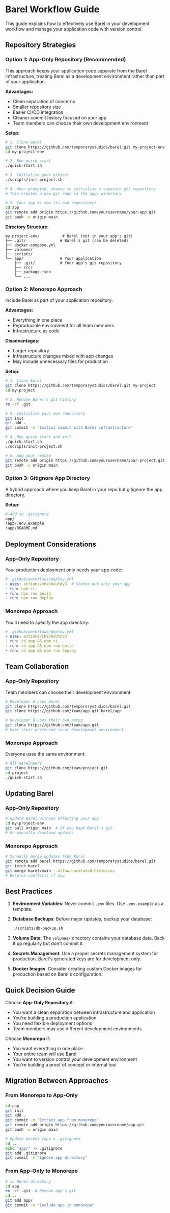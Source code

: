 # Barel Workflow Guide

This guide explains how to effectively use Barel in your development workflow and manage your application code with version control.

## Repository Strategies

### Option 1: App-Only Repository (Recommended)

This approach keeps your application code separate from the Barel infrastructure, treating Barel as a development environment rather than part of your application.

**Advantages:**
- Clean separation of concerns
- Smaller repository size
- Easier CI/CD integration
- Cleaner commit history focused on your app
- Team members can choose their own development environment

**Setup:**
```bash
# 1. Clone Barel
git clone https://github.com/temporarystudios/barel.git my-project-env
cd my-project-env

# 2. Run quick start
./quick-start.sh

# 3. Initialize your project
./scripts/init-project.sh

# 4. When prompted, choose to initialize a separate git repository
# This creates a new git repo in the app/ directory

# 5. Your app is now its own repository!
cd app
git remote add origin https://github.com/yourusername/your-app.git
git push -u origin main
```

**Directory Structure:**
```
my-project-env/          # Barel (not in your app's git)
├── .git/               # Barel's git (can be deleted)
├── docker-compose.yml
├── volumes/
├── scripts/
└── app/                # Your application
    ├── .git/           # Your app's git repository
    ├── src/
    ├── package.json
    └── ...
```

### Option 2: Monorepo Approach

Include Barel as part of your application repository.

**Advantages:**
- Everything in one place
- Reproducible environment for all team members
- Infrastructure as code

**Disadvantages:**
- Larger repository
- Infrastructure changes mixed with app changes
- May include unnecessary files for production

**Setup:**
```bash
# 1. Clone Barel
git clone https://github.com/temporarystudios/barel.git my-project
cd my-project

# 2. Remove Barel's git history
rm -rf .git

# 3. Initialize your own repository
git init
git add .
git commit -m "Initial commit with Barel infrastructure"

# 4. Run quick start and init
./quick-start.sh
./scripts/init-project.sh

# 5. Add your remote
git remote add origin https://github.com/yourusername/your-project.git
git push -u origin main
```

### Option 3: Gitignore App Directory

A hybrid approach where you keep Barel in your repo but gitignore the app directory.

**Setup:**
```bash
# Add to .gitignore
app/
!app/.env.example
!app/README.md
```

## Deployment Considerations

### App-Only Repository
Your production deployment only needs your app code:
```yaml
# .github/workflows/deploy.yml
- uses: actions/checkout@v3  # Checks out only your app
- run: npm ci
- run: npm run build
- run: npm run deploy
```

### Monorepo Approach
You'll need to specify the app directory:
```yaml
# .github/workflows/deploy.yml
- uses: actions/checkout@v3
- run: cd app && npm ci
- run: cd app && npm run build
- run: cd app && npm run deploy
```

## Team Collaboration

### App-Only Repository
Team members can choose their development environment:
```bash
# Developer A uses Barel
git clone https://github.com/temporarystudios/barel.git
git clone https://github.com/team/app.git barel/app

# Developer B uses their own setup
git clone https://github.com/team/app.git
# Uses their preferred local development environment
```

### Monorepo Approach
Everyone uses the same environment:
```bash
# All developers
git clone https://github.com/team/project.git
cd project
./quick-start.sh
```

## Updating Barel

### App-Only Repository
```bash
# Update Barel without affecting your app
cd my-project-env
git pull origin main  # If you kept Barel's git
# Or manually download updates
```

### Monorepo Approach
```bash
# Manually merge updates from Barel
git remote add barel https://github.com/temporarystudios/barel.git
git fetch barel
git merge barel/main --allow-unrelated-histories
# Resolve conflicts if any
```

## Best Practices

1. **Environment Variables**: Never commit `.env` files. Use `.env.example` as a template.

2. **Database Backups**: Before major updates, backup your database:
   ```bash
   ./scripts/db-backup.sh
   ```

3. **Volume Data**: The `volumes/` directory contains your database data. Back it up regularly but don't commit it.

4. **Secrets Management**: Use a proper secrets management system for production. Barel's generated keys are for development only.

5. **Docker Images**: Consider creating custom Docker images for production based on Barel's configuration.

## Quick Decision Guide

Choose **App-Only Repository** if:
- You want a clean separation between infrastructure and application
- You're building a production application
- You need flexible deployment options
- Team members may use different development environments

Choose **Monorepo** if:
- You want everything in one place
- Your entire team will use Barel
- You want to version control your development environment
- You're building a proof of concept or internal tool

## Migration Between Approaches

### From Monorepo to App-Only
```bash
cd app
git init
git add .
git commit -m "Extract app from monorepo"
git remote add origin https://github.com/yourusername/app.git
git push -u origin main

# Update parent repo's .gitignore
cd ..
echo "app/" >> .gitignore
git add .gitignore
git commit -m "Ignore app directory"
```

### From App-Only to Monorepo
```bash
# In Barel directory
cd app
rm -rf .git  # Remove app's git
cd ..
git add app/
git commit -m "Include app in monorepo"
```